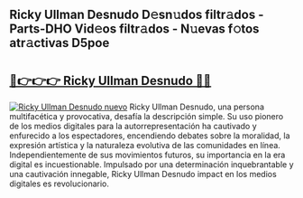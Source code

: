 ## Ricky Ullman Desnudo D𝚎sn𝚞dos filtr𝚊dos - Parts-DHO Vid𝚎os filtr𝚊dos - N𝚞evas f𝚘tos atr𝚊ctivas D5poe

# <h2><a href="http://mb5gkt.tromn.icu/?c=Ricky+Ullman+Desnudo">🔗👉👉👉 Ricky Ullman Desnudo 🔗🔗</a></h2>

[![Ricky Ullman Desnudo nuevo](https://i.imgur.com/pEAQMta.gif)](http://mb5gkt.tromn.icu/?c=Ricky+Ullman+Desnudo)
Ricky Ullman Desnudo, una persona multifacética y provocativa, desafía la descripción simple. Su uso pionero de los medios digitales para la autorrepresentación ha cautivado y enfurecido a los espectadores, encendiendo debates sobre la moralidad, la expresión artística y la naturaleza evolutiva de las comunidades en línea. Independientemente de sus movimientos futuros, su importancia en la era digital es incuestionable. Impulsado por una determinación inquebrantable y una cautivación innegable, Ricky Ullman Desnudo impact en los medios digitales es revolucionario.
